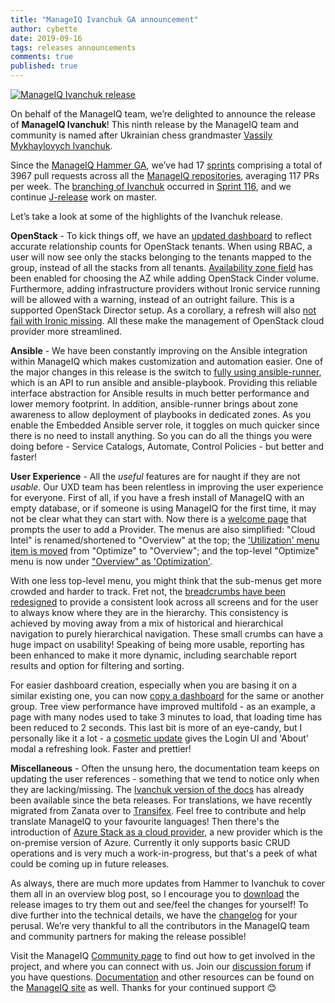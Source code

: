 ```yaml
---
title: "ManageIQ Ivanchuk GA announcement"
author: cybette
date: 2019-09-16
tags: releases announcements
comments: true
published: true
---
```


[![ManageIQ Ivanchuk release](/assets/images/blog/Ivanchuk_GA_release.png)](/assets/images/blog/Ivanchuk_GA_release.png)

On behalf of the ManageIQ team, we’re delighted to announce the release of **ManageIQ Ivanchuk**! This ninth release by the ManageIQ team and community is named after Ukrainian chess grandmaster [Vassily Mykhaylovych Ivanchuk](https://en.wikipedia.org/wiki/Vassily_Ivanchuk).

Since the [ManageIQ Hammer GA](/blog/2019/01/manageiq-hammer-ga-announcement/), we’ve had 17 [sprints](https://www.youtube.com/playlist?list=PLQAAGwo9CYO-SEH9SW7IEwDF6-IzlB_mx) comprising a total of 3967 pull requests across all the [ManageIQ repositories](https://github.com/manageiq/), averaging 117 PRs per week. The [branching of Ivanchuk](http://talk.manageiq.org/t/ivanchuk-ivanchuk/4447) occurred in [Sprint 116](https://www.slideshare.net/ManageIQ/sprint-116), and we continue [J-release](/blog/2019/08/announce_j_name//) work on master.

Let’s take a look at some of the highlights of the Ivanchuk release.

**OpenStack** - To kick things off, we have an [updated dashboard](https://github.com/ManageIQ/manageiq-ui-classic/pull/5995) to reflect accurate relationship counts for OpenStack tenants. When using RBAC, a user will now see only the stacks belonging to the tenants mapped to the group, instead of all the stacks from all tenants. [Availability zone field](https://github.com/ManageIQ/manageiq-ui-classic/pull/5522) has been enabled for choosing the AZ while adding OpenStack Cinder volume. Furthermore, adding infrastructure providers without Ironic service running will be allowed with a warning, instead of an outright failure. This is a supported OpenStack Director setup. As a corollary, a refresh will also [not fail with Ironic missing](https://github.com/ManageIQ/manageiq-providers-openstack/pull/436). All these make the management of OpenStack cloud provider more streamlined.

**Ansible** - We have been constantly improving on the Ansible integration within ManageIQ which makes customization and automation easier. One of the major changes in this release is the switch to [fully using ansible-runner](https://github.com/ManageIQ/manageiq/pull/18687), which is an API to run ansible and ansible-playbook. Providing this reliable interface abstraction for Ansible results in much better performance and lower memory footprint. In addition, ansible-runner brings about zone awareness to allow deployment of playbooks in dedicated zones. As you enable the Embedded Ansible server role, it toggles on much quicker since there is no need to install anything. So you can do all the things you were doing before - Service Catalogs, Automate, Control Policies - but better and faster!

**User Experience** - All the *useful* features are for naught if they are not *usable*. Our UXD team has been relentless in improving the user experience for everyone. First of all, if you have a fresh install of ManageIQ with an empty database, or if someone is using ManageIQ for the first time, it may not be clear what they can start with. Now there is a [welcome page](https://github.com/ManageIQ/manageiq-ui-classic/pull/5434) that prompts the user to add a Provider. The menus are also simplified: "Cloud Intel" is renamed/shortened to "Overview" at the top; the ['Utilization' menu item is moved](https://github.com/ManageIQ/manageiq-ui-classic/pull/5448) from "Optimize" to "Overview"; and the top-level "Optimize" menu is now under ["Overview" as 'Optimization'](https://github.com/ManageIQ/manageiq-ui-classic/pull/5819).

With one less top-level menu, you might think that the sub-menus get more crowded and harder to track. Fret not, the [breadcrumbs have been redesigned](https://github.com/ManageIQ/manageiq-ui-classic/pull/4468) to provide a consistent look across all screens and for the user to always know where they are in the hierarchy. This consistency is achieved by moving away from a mix of historical and hierarchical navigation to purely hierarchical navigation. These small crumbs can have a huge impact on usability! Speaking of being more usable, reporting has been enhanced to make it more dynamic, including searchable report results and option for filtering and sorting.

For easier dashboard creation, especially when you are basing it on a similar existing one, you can now [copy a dashboard](https://github.com/ManageIQ/manageiq/pull/18550) for the same or another group. Tree view performance have improved multifold - as an example, a page with many nodes used to take 3 minutes to load, that loading time has been reduced to 2 seconds. This last bit is more of an eye-candy, but I personally like it a lot - a [cosmetic update](https://github.com/ManageIQ/manageiq-ui-classic/pull/5624) gives the Login UI and 'About' modal a refreshing look. Faster and prettier!

**Miscellaneous** - Often the unsung hero, the documentation team keeps on updating the user references - something that we tend to notice only when they are lacking/missing. The [Ivanchuk version of the docs](/docs/reference/ivanchuk/) has already been available since the beta releases. For translations, we have recently migrated from Zanata over to [Transifex](https://www.transifex.com/manageiq/manageiq/). Feel free to contribute and help translate ManageIQ to your favourite languages! Then there's the introduction of [Azure Stack as a cloud provider](https://github.com/ManageIQ/manageiq-ui-classic/pull/5684), a new provider which is the on-premise version of Azure. Currently it only supports basic CRUD operations and is very much a work-in-progress, but that's a peek of what could be coming up in future releases.

As always, there are much more updates from Hammer to Ivanchuk to cover them all in an overview blog post, so I encourage you to [download](/download/) the release images to try them out and see/feel the changes for yourself! To dive further into the technical details, we have the [changelog](https://github.com/ManageIQ/manageiq/blob/ivanchuk/CHANGELOG.md) for your perusal. We’re very thankful to all the contributors in the ManageIQ team and community partners for making the release possible!

Visit the ManageIQ [Community page](/community/) to find out how to get involved in the project, and where you can connect with us. Join our [discussion forum](http://talk.manageiq.org/) if you have questions. [Documentation](/docs/) and other resources can be found on the [ManageIQ site](/) as well. Thanks for your continued support :blush:

